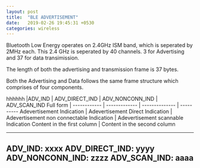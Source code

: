 ```yaml
---
layout: post
title:  "BLE ADVERTISEMENT"
date:   2019-02-26 19:45:31 +0530
categories: wireless
---
```


Bluetooth Low Energy operates on 2.4GHz ISM band, which is seperated by 2MHz each. This 2.4 GHz is seperated by 40 channels.
3 for Advertising and 37 for data transimission.

The length of both the advertising and transmission frame is 37 bytes.

Both the Advertising and Data follows the same frame structure which comprises of four components.

hhhhhh |ADV_IND | ADV_DIRECT_IND | ADV_NONCONN_IND | ADV_SCAN_IND
Full form | ------------ | ------------- | -------------- | ----------
Adevertisement Indication | Adevertisement Direct Indication | Adevertisement non connectable Indication |  Adevertisement scannable Indication
Content in the first column | Content in the second column

---
ADV_IND: xxxx
ADV_DIRECT_IND: yyyy
ADV_NONCONN_IND: zzzz
ADV_SCAN_IND: aaaa
---

